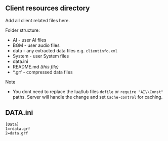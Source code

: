 ## Client resources directory

Add all client related files here.

Folder structure:
- AI - user AI files
- BGM - user audio files
- data - any extracted data files e.g. `clientinfo.xml`
- System - user System files
- data.ini
- README.md *(this file)*
- *.grf - compressed data files

> [!NOTE]
> - You dont need to replace the lua/lub files `dofile` or `require "AI\\Const"` paths. Server will handle the change and set `Cache-control` for caching.

## DATA.ini
```text
[Data]
1=rdata.grf
2=data.grf
```
